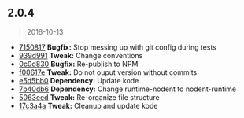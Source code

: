 <a name="2.0.4"></a>
## 2.0.4
> 2016-10-13

* [7150817](https://github.com/simondegraeve/conventional-changelog-saya/commit/7150817) **Bugfix:** Stop messing up with git config during tests
* [939d991](https://github.com/simondegraeve/conventional-changelog-saya/commit/939d991) **Tweak:** Change conventions
* [0c0d830](https://github.com/simondegraeve/conventional-changelog-saya/commit/0c0d830) **Bugfix:** Re-publish to NPM
* [f00617e](https://github.com/simondegraeve/conventional-changelog-saya/commit/f00617e) **Tweak:** Do not ouput version without commits
* [e5d5bb0](https://github.com/simondegraeve/conventional-changelog-saya/commit/e5d5bb0) **Dependency:** Update kode
* [7b40db6](https://github.com/simondegraeve/conventional-changelog-saya/commit/7b40db6) **Dependency:** Change runtime-nodent to nodent-runtime
* [5063eed](https://github.com/simondegraeve/conventional-changelog-saya/commit/5063eed) **Tweak:** Re-organize file structure
* [17c3a4a](https://github.com/simondegraeve/conventional-changelog-saya/commit/17c3a4a) **Tweak:** Cleanup and update kode

